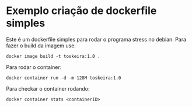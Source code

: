 # Exemplo criação de dockerfile simples

Este é um dockerfile simples para rodar o programa stress no debian.
Para fazer o build da imagem use:

```
docker image build -t toskeira:1.0 .
```

Para rodar o container:

```
docker container run -d -m 128M toskeira:1.0
```

Para checkar o container rodando:

```
docker container stats <containerID>
```